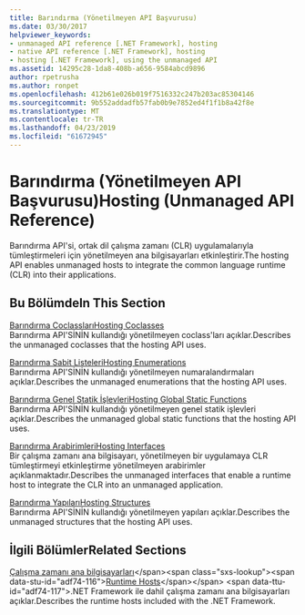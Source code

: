 ```yaml
---
title: Barındırma (Yönetilmeyen API Başvurusu)
ms.date: 03/30/2017
helpviewer_keywords:
- unmanaged API reference [.NET Framework], hosting
- native API reference [.NET Framework], hosting
- hosting [.NET Framework], using the unmanaged API
ms.assetid: 14295c28-1da8-408b-a656-9584abcd9896
author: rpetrusha
ms.author: ronpet
ms.openlocfilehash: 412b61e026b019f7516332c247b203ac85304146
ms.sourcegitcommit: 9b552addadfb57fab0b9e7852ed4f1f1b8a42f8e
ms.translationtype: MT
ms.contentlocale: tr-TR
ms.lasthandoff: 04/23/2019
ms.locfileid: "61672945"
---
```

# <a name="hosting-unmanaged-api-reference"></a><span data-ttu-id="adf74-102">Barındırma (Yönetilmeyen API Başvurusu)</span><span class="sxs-lookup"><span data-stu-id="adf74-102">Hosting (Unmanaged API Reference)</span></span>
<span data-ttu-id="adf74-103">Barındırma API'si, ortak dil çalışma zamanı (CLR) uygulamalarıyla tümleştirmeleri için yönetilmeyen ana bilgisayarları etkinleştirir.</span><span class="sxs-lookup"><span data-stu-id="adf74-103">The hosting API enables unmanaged hosts to integrate the common language runtime (CLR) into their applications.</span></span>  
  
## <a name="in-this-section"></a><span data-ttu-id="adf74-104">Bu Bölümde</span><span class="sxs-lookup"><span data-stu-id="adf74-104">In This Section</span></span>  
 [<span data-ttu-id="adf74-105">Barındırma Coclassları</span><span class="sxs-lookup"><span data-stu-id="adf74-105">Hosting Coclasses</span></span>](../../../../docs/framework/unmanaged-api/hosting/hosting-coclasses.md)  
 <span data-ttu-id="adf74-106">Barındırma API'SİNİN kullandığı yönetilmeyen coclass'ları açıklar.</span><span class="sxs-lookup"><span data-stu-id="adf74-106">Describes the unmanaged coclasses that the hosting API uses.</span></span>  
  
 [<span data-ttu-id="adf74-107">Barındırma Sabit Listeleri</span><span class="sxs-lookup"><span data-stu-id="adf74-107">Hosting Enumerations</span></span>](../../../../docs/framework/unmanaged-api/hosting/hosting-enumerations.md)  
 <span data-ttu-id="adf74-108">Barındırma API'SİNİN kullandığı yönetilmeyen numaralandırmaları açıklar.</span><span class="sxs-lookup"><span data-stu-id="adf74-108">Describes the unmanaged enumerations that the hosting API uses.</span></span>  
  
 [<span data-ttu-id="adf74-109">Barındırma Genel Statik İşlevleri</span><span class="sxs-lookup"><span data-stu-id="adf74-109">Hosting Global Static Functions</span></span>](../../../../docs/framework/unmanaged-api/hosting/hosting-global-static-functions.md)  
 <span data-ttu-id="adf74-110">Barındırma API'SİNİN kullandığı yönetilmeyen genel statik işlevleri açıklar.</span><span class="sxs-lookup"><span data-stu-id="adf74-110">Describes the unmanaged global static functions that the hosting API uses.</span></span>  
  
 [<span data-ttu-id="adf74-111">Barındırma Arabirimleri</span><span class="sxs-lookup"><span data-stu-id="adf74-111">Hosting Interfaces</span></span>](../../../../docs/framework/unmanaged-api/hosting/hosting-interfaces.md)  
 <span data-ttu-id="adf74-112">Bir çalışma zamanı ana bilgisayarı, yönetilmeyen bir uygulamaya CLR tümleştirmeyi etkinleştirme yönetilmeyen arabirimler açıklanmaktadır.</span><span class="sxs-lookup"><span data-stu-id="adf74-112">Describes the unmanaged interfaces that enable a runtime host to integrate the CLR into an unmanaged application.</span></span>  
  
 [<span data-ttu-id="adf74-113">Barındırma Yapıları</span><span class="sxs-lookup"><span data-stu-id="adf74-113">Hosting Structures</span></span>](../../../../docs/framework/unmanaged-api/hosting/hosting-structures.md)  
 <span data-ttu-id="adf74-114">Barındırma API'SİNİN kullandığı yönetilmeyen yapıları açıklar.</span><span class="sxs-lookup"><span data-stu-id="adf74-114">Describes the unmanaged structures that the hosting API uses.</span></span>  
  
## <a name="related-sections"></a><span data-ttu-id="adf74-115">İlgili Bölümler</span><span class="sxs-lookup"><span data-stu-id="adf74-115">Related Sections</span></span>  
 <span data-ttu-id="adf74-116">[Çalışma zamanı ana bilgisayarları](https://docs.microsoft.com/previous-versions/dotnet/netframework-4.0/a51xd4ze(v=vs.100))</span><span class="sxs-lookup"><span data-stu-id="adf74-116">[Runtime Hosts](https://docs.microsoft.com/previous-versions/dotnet/netframework-4.0/a51xd4ze(v=vs.100))</span></span>  
 <span data-ttu-id="adf74-117">.NET Framework ile dahil çalışma zamanı ana bilgisayarları açıklar.</span><span class="sxs-lookup"><span data-stu-id="adf74-117">Describes the runtime hosts included with the .NET Framework.</span></span>
